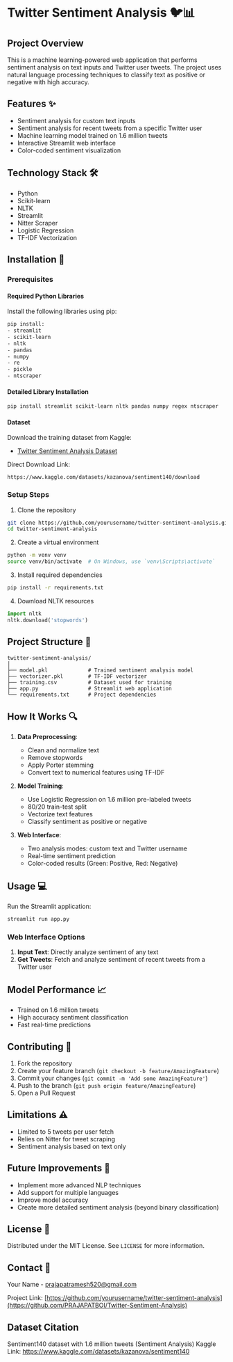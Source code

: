 # Twitter Sentiment Analysis 🐦📊

## Project Overview
This is a machine learning-powered web application that performs sentiment analysis on text inputs and Twitter user tweets. The project uses natural language processing techniques to classify text as positive or negative with high accuracy.

## Features ✨
- Sentiment analysis for custom text inputs
- Sentiment analysis for recent tweets from a specific Twitter user
- Machine learning model trained on 1.6 million tweets
- Interactive Streamlit web interface
- Color-coded sentiment visualization

## Technology Stack 🛠️
- Python
- Scikit-learn
- NLTK
- Streamlit
- Nitter Scraper
- Logistic Regression
- TF-IDF Vectorization

## Installation 🚀

### Prerequisites
#### Required Python Libraries
Install the following libraries using pip:
```bash
pip install:
- streamlit
- scikit-learn
- nltk
- pandas
- numpy
- re
- pickle
- ntscraper
```

#### Detailed Library Installation
```bash
pip install streamlit scikit-learn nltk pandas numpy regex ntscraper
```

#### Dataset
Download the training dataset from Kaggle:
- [Twitter Sentiment Analysis Dataset](https://www.kaggle.com/datasets/kazanova/sentiment140)

Direct Download Link:
```
https://www.kaggle.com/datasets/kazanova/sentiment140/download
```

### Setup Steps
1. Clone the repository
```bash
git clone https://github.com/yourusername/twitter-sentiment-analysis.git
cd twitter-sentiment-analysis
```

2. Create a virtual environment
```bash
python -m venv venv
source venv/bin/activate  # On Windows, use `venv\Scripts\activate`
```

3. Install required dependencies
```bash
pip install -r requirements.txt
```

4. Download NLTK resources
```python
import nltk
nltk.download('stopwords')
```

## Project Structure 📂
```
twitter-sentiment-analysis/
│
├── model.pkl             # Trained sentiment analysis model
├── vectorizer.pkl        # TF-IDF vectorizer
├── training.csv          # Dataset used for training
├── app.py                # Streamlit web application
└── requirements.txt      # Project dependencies
```

## How It Works 🔍
1. **Data Preprocessing**: 
   - Clean and normalize text
   - Remove stopwords
   - Apply Porter stemming
   - Convert text to numerical features using TF-IDF

2. **Model Training**:
   - Use Logistic Regression on 1.6 million pre-labeled tweets
   - 80/20 train-test split
   - Vectorize text features
   - Classify sentiment as positive or negative

3. **Web Interface**:
   - Two analysis modes: custom text and Twitter username
   - Real-time sentiment prediction
   - Color-coded results (Green: Positive, Red: Negative)

## Usage 💻
Run the Streamlit application:
```bash
streamlit run app.py
```

### Web Interface Options
1. **Input Text**: Directly analyze sentiment of any text
2. **Get Tweets**: Fetch and analyze sentiment of recent tweets from a Twitter user

## Model Performance 📈
- Trained on 1.6 million tweets
- High accuracy sentiment classification
- Fast real-time predictions

## Contributing 🤝
1. Fork the repository
2. Create your feature branch (`git checkout -b feature/AmazingFeature`)
3. Commit your changes (`git commit -m 'Add some AmazingFeature'`)
4. Push to the branch (`git push origin feature/AmazingFeature`)
5. Open a Pull Request

## Limitations ⚠️
- Limited to 5 tweets per user fetch
- Relies on Nitter for tweet scraping
- Sentiment analysis based on text only

## Future Improvements 🚧
- Implement more advanced NLP techniques
- Add support for multiple languages
- Improve model accuracy
- Create more detailed sentiment analysis (beyond binary classification)

## License 📄
Distributed under the MIT License. See `LICENSE` for more information.

## Contact 📧
Your Name - prajapatramesh520@gmail.com

Project Link: [https://github.com/yourusername/twitter-sentiment-analysis](https://github.com/PRAJAPATBOI/Twitter-Sentiment-Analysis)

## Dataset Citation
Sentiment140 dataset with 1.6 million tweets (Sentiment Analysis) 
Kaggle Link: https://www.kaggle.com/datasets/kazanova/sentiment140
